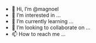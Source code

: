 - 👋 Hi, I’m @magnoel
- 👀 I’m interested in ...
- 🌱 I’m currently learning ...
- 💞️ I’m looking to collaborate on ...
- 📫 How to reach me ...

<!---
magnoel/magnoel is a ✨ special ✨ repository because its `README.md` (this file) appears on your GitHub profile.
You can click the Preview link to take a look at your changes.
--->
